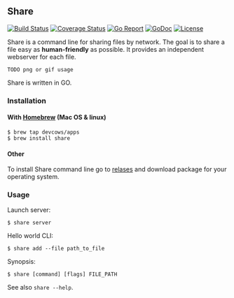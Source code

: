 ## Share
[![Build Status](https://travis-ci.org/devcows/share.svg?branch=master)](https://travis-ci.org/devcows/share)
[![Coverage Status](https://coveralls.io/repos/github/devcows/share/badge.svg?branch=master)](https://coveralls.io/github/devcows/share?branch=master)
[![Go Report](https://goreportcard.com/badge/github.com/devcows/share)](https://goreportcard.com/report/github.com/devcows/share)
[![GoDoc](https://godoc.org/github.com/devcows/share?status.svg)](https://godoc.org/github.com/devcows/share)
[![License](http://img.shields.io/:license-Apache_v2-blue.svg)](https://raw.githubusercontent.com/devcows/share/master/LICENSE)

Share is a command line for sharing files by network. The goal is to share a file easy as **human-friendly** as possible. It provides an independent webserver for each file.

`TODO png or gif usage`

Share is written in GO.

### Installation

#### With [Homebrew](http://brew.sh) (Mac OS & linux)
```
$ brew tap devcows/apps
$ brew install share
```

#### Other

To install Share command line go to [relases](https://github.com/devcows/share/releases) and download package for your operating system.

### Usage

Launch server:
```
$ share server
```

Hello world CLI:
```
$ share add --file path_to_file
```

Synopsis:

```
$ share [command] [flags] FILE_PATH
```
See also `share --help`.
